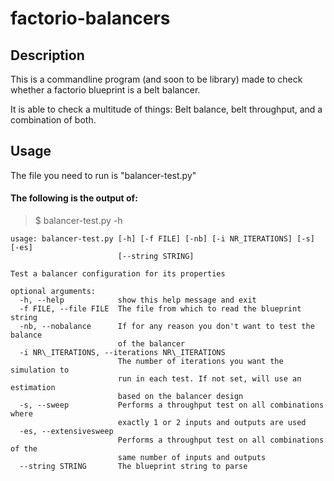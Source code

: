 # factorio-balancers

## Description
This is a commandline program (and soon to be library) made to check
whether a factorio blueprint is a belt balancer.

It is able to check a multitude of things: Belt balance, belt throughput,
and a combination of both.

## Usage
The file you need to run is "balancer-test.py"

#### The following is the output of: 
> $ balancer-test.py -h

```
usage: balancer-test.py [-h] [-f FILE] [-nb] [-i NR_ITERATIONS] [-s] [-es]
                        [--string STRING]

Test a balancer configuration for its properties

optional arguments:
  -h, --help            show this help message and exit
  -f FILE, --file FILE  The file from which to read the blueprint string
  -nb, --nobalance      If for any reason you don't want to test the balance
                        of the balancer
  -i NR\_ITERATIONS, --iterations NR\_ITERATIONS
                        The number of iterations you want the simulation to
                        run in each test. If not set, will use an estimation
                        based on the balancer design
  -s, --sweep           Performs a throughput test on all combinations where
                        exactly 1 or 2 inputs and outputs are used
  -es, --extensivesweep
                        Performs a throughput test on all combinations of the
                        same number of inputs and outputs
  --string STRING       The blueprint string to parse
```
